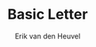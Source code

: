 ---
title: Basic Letter
by: Upland Objectif Lune
author: Erik van den Heuvel
version: 2022.2
type: template
features:
- Format: A4
- Address block using Handlebars Text Helper
- Virtual stationery background
excerpt: This business letter merges standard recipient information and is fully customizable. Replace the stationery image with your letterhead and update the formatting to match your corporate identity.
comments: Some comments from the author
...